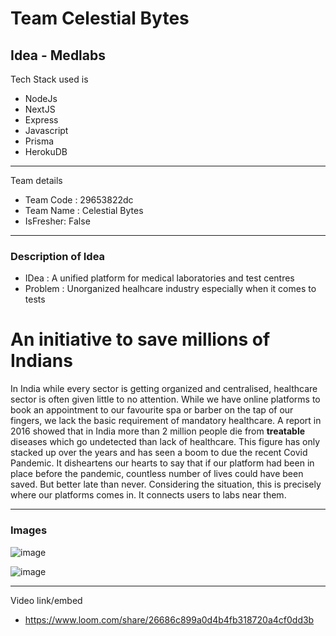 <!-- This is a [Next.js](https://nextjs.org/) project bootstrapped with [`create-next-app`](https://github.com/vercel/next.js/tree/canary/packages/create-next-app). -->
<!-- 
## Getting Started

First, run the development server:

```bash
npm run dev
# or
yarn dev
```

Open [http://localhost:3000](http://localhost:3000) with your browser to see the result.

You can start editing the page by modifying `pages/index.js`. The page auto-updates as you edit the file.

[API routes](https://nextjs.org/docs/api-routes/introduction) can be accessed on [http://localhost:3000/api/hello](http://localhost:3000/api/hello). This endpoint can be edited in `pages/api/hello.js`.

The `pages/api` directory is mapped to `/api/*`. Files in this directory are treated as [API routes](https://nextjs.org/docs/api-routes/introduction) instead of React pages.

## Learn More

To learn more about Next.js, take a look at the following resources:

- [Next.js Documentation](https://nextjs.org/docs) - learn about Next.js features and API.
- [Learn Next.js](https://nextjs.org/learn) - an interactive Next.js tutorial.

You can check out [the Next.js GitHub repository](https://github.com/vercel/next.js/) - your feedback and contributions are welcome!

## Deploy on Vercel

The easiest way to deploy your Next.js app is to use the [Vercel Platform](https://vercel.com/new?utm_medium=default-template&filter=next.js&utm_source=create-next-app&utm_campaign=create-next-app-readme) from the creators of Next.js.

Check out our [Next.js deployment documentation](https://nextjs.org/docs/deployment) for more details.
 -->
 
 # Team Celestial Bytes
## Idea - Medlabs

Tech Stack used is 
- NodeJs
- NextJS
- Express
- Javascript
- Prisma
- HerokuDB

---
 Team details
- Team Code : 29653822dc
- Team Name : Celestial Bytes
- IsFresher: False

---
### Description of Idea

- IDea : A unified platform for medical laboratories and test centres
- Problem : Unorganized healhcare industry especially when it comes to tests

# An initiative to save millions of Indians
In India while every sector is getting organized and centralised, healthcare sector is often given little to no attention. While we have online platforms to book an appointment to our favourite spa or barber on the tap of our fingers, we lack the basic requirement of mandatory healthcare. A report in 2016 showed that in India more than 2 million people die from **treatable** diseases which go undetected than lack of healthcare. This figure has only stacked up over the years and has seen a boom to due the recent Covid Pandemic. It disheartens our hearts to say that if our platform had been in place before the pandemic, countless number of lives could have been saved. But better late than never. Considering the situation, this is precisely where our platforms comes in. It connects users to labs near them.

---
### Images

![image](https://user-images.githubusercontent.com/64721638/155871181-92f700d8-f0d5-4ea6-9f23-ad991d4d82f3.png)

![image](https://user-images.githubusercontent.com/64721638/155871198-1f3fba16-d0f0-4acb-9e7d-bcc832cdf52e.png)

---
Video link/embed


- https://www.loom.com/share/26686c899a0d4b4fb318720a4cf0dd3b
 
 
